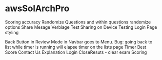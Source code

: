 # awsSolArchPro


Scoring accuracy
Randomize Questions and within questions randomize options
Share Mesage Verbiage
Test Sharing on Device
Testing
Login Page styling


Back Button in  Review Mode in Navbar goes to Menu.
Bug: going back to list while timer is running will elapse timer on the lists page
Timer
Best Score
Contact Us
Explanation
Login
CloseResuts - clear exam
Scoring